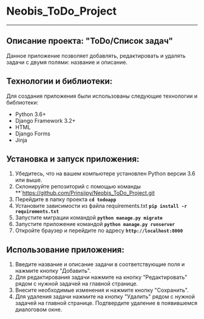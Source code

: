 # Neobis_ToDo_Project

_____________

## Описание проекта: "ToDo/Список задач"

Данное приложение позволяет добавлять, редактировать и удалять задачи с двумя полями: название и описание.

## **Технологии и библиотеки:**

Для создания приложения были использованы следующие технологии и библиотеки:

- Python 3.6+
- Django Framework 3.2+
- HTML
- Django Forms
- Jinja

## **Установка и запуск приложения:**

1. Убедитесь, что на вашем компьютере установлен Python версии 3.6 или выше.
2. Склонируйте репозиторий с помощью команды **`https://github.com/Prinsiipy/Neobis_ToDo_Project.git
3. Перейдите в папку проекта **`cd todoapp`**
4. Установите зависимости из файла requirements.txt **`pip install -r requirements.txt`**
5. Запустите миграции командой **`python manage.py migrate`**
6. Запустите приложение командой **`python manage.py runserver`**
7. Откройте браузер и перейдите по адресу **`http://localhost:8000`**

## **Использование приложения:**

1. Введите название и описание задачи в соответствующие поля и нажмите кнопку "Добавить".
2. Для редактирования задачи нажмите на кнопку "Редактировать" рядом с нужной задачей на главной странице.
3. Внесите необходимые изменения и нажмите кнопку "Сохранить".
4. Для удаления задачи нажмите на кнопку "Удалить" рядом с нужной задачей на главной странице. Подтвердите удаление в появившемся диалоговом окне.

